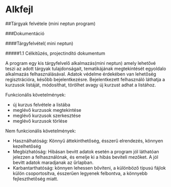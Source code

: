 # Alkfejl

##Tárgyak felvétele (mini neptun program)

###Dokumentáció

####Tárgyfelvétel( mini neptun)

#####1.1 Célkitűzés, projectindító dokumentum

A program egy kis tárgyfelvelő alkalmazás(mini neptun) amely lehetővé teszi az adott tárgyak tulajdonságait, tematikájának megtekintését egyoldalo alkalmazás felhasználásával. Adatok védelme érdekében van lehetőség regisztrációra, később bejelentkezésre. Bejelentkezett felhasználó láthatja a kurzusok listáját, módosíthat, törölhet avagy új kurzust adhat a listához.

Funkcionális követelmények:
+ új kurzus felvétele a listába
+ meglévő kurzusok megtekintése
+ meglévő kurzusok szerkesztése
+ meglévő kurzusok törlése

Nem funkcionális követelmények:
+ Használhatóság: Könnyű áttekinthetőség, ésszerű elrendezés, könnyen kezelhetőség
+ Megbízhatóság: Hibásan bevitt adatok esetén a program jól láthatóan jelezzen a felhasználónak, és emelje ki a hibás beviteli mezőket. A jól bevitt adatok maradjanak az űrlapban.
+ Karbantarthatóság: könnyen lehessen bővíteni, a különböző típusú fájlok külön csoportosítva, ésszerűen legyenek felbontva, a könnyebb fejleszthetőség miatt.
